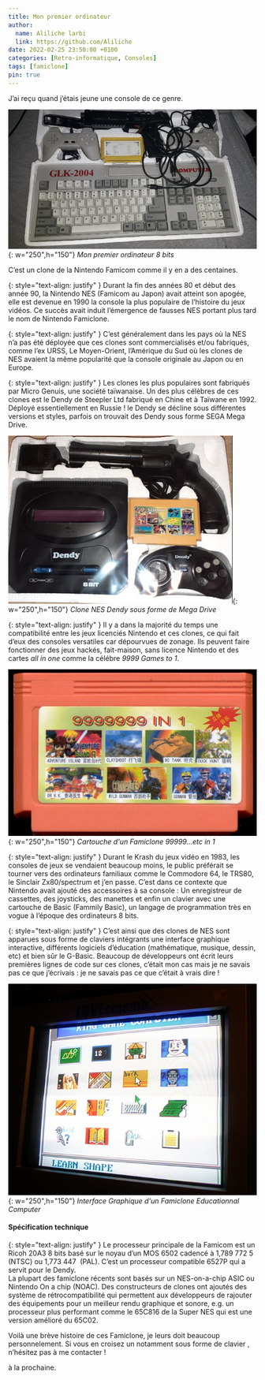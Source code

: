 ```yaml
---
title: Mon premier ordinateur
author:
  name: Aliliche larbi
  link: https://github.com/Aliliche
date: 2022-02-25 23:50:00 +0100
categories: [Retro-informatique, Consoles]
tags: [famiclone]
pin: true
---
```





J’ai reçu quand j’étais jeune une console de ce genre.

![Nintendo Famiclone](/assets/img/famiclone/first_computer.jpeg){: w="250",h="150"}
*Mon premier ordinateur 8 bits*

C’est un clone de la  Nintendo  Famicom comme il y en a des centaines.

{: style="text-align: justify" }
Durant la fin des années 80 et début des année 90, la Nintendo NES (Famicom au Japon) avait atteint son apogée, elle est devenue en 1990 
la console la plus populaire de l’histoire du jeux vidéos. Ce succès avait induit l’émergence  de fausses NES portant plus tard le nom de Nintendo Famiclone. 

{: style="text-align: justify" }
C’est généralement dans les pays où la NES n’a pas été déployée que ces clones sont commercialisés et/ou fabriqués, comme l’ex URSS, 
Le Moyen-Orient, l’Amérique du Sud où les clones de NES avaient la même popularité que la console originale au Japon ou en Europe. 

{: style="text-align: justify" }
Les clones les plus populaires sont fabriqués par Micro Genuis, une société taïwanaise. Un des plus  célèbres de ces clones est 
le  Dendy de Steepler Ltd fabriqué en Chine et à Taïwane en 1992. Déployé essentiellement en  Russie ! le Dendy  se décline sous différentes versions et styles, parfois on trouvait des Dendy sous forme  SEGA  Mega Drive.

![Nintendo Famiclone](/assets/img/famiclone/dendy_megadrive.png){: w="250",h="150"}
*Clone NES Dendy sous forme de Mega Drive*

{: style="text-align: justify" }
Il y a  dans la majorité du temps une compatibilité entre les jeux licenciés Nintendo et ces clones, ce qui fait d’eux des consoles 
versatiles car dépourvues de zonage. Ils peuvent faire fonctionner des jeux hackés, fait-maison, sans licence Nintendo et des cartes _all in one_ comme
la célébre _9999 Games to 1_.

![Nintendo Famiclone](/assets/img/famiclone/R9999.png){: w="250",h="150"}
*Cartouche d'un Famiclone 99999...etc in 1*

{: style="text-align: justify" }
Durant  le Krash du jeux vidéo en 1983, les consoles de jeux se vendaient beaucoup moins, le public  préférait  se  tourner vers des ordinateurs 
familiaux comme le Commodore 64, le TRS80, le Sinclair Zx80/spectrum et j’en passe. C’est dans ce contexte que Nintendo  avait ajouté des accessoires à sa console :
Un enregistreur  de cassettes, des joysticks, des manettes  et  enfin un clavier avec une  cartouche de Basic (Fammily Basic),
un langage de programmation très en vogue à l’époque des ordinateurs 8 bits. 

{: style="text-align: justify" }
C’est ainsi que des clones de NES sont apparues sous forme de claviers intégrants une interface graphique interactive, différents 
logiciels d’éducation (mathématique, musique, dessin, etc) et bien sûr  le G-Basic.  Beaucoup de développeurs ont  écrit  leurs premières lignes 
de code sur ces clones, c’était mon cas mais je ne savais pas ce que j’écrivais : je ne savais pas ce que c’était à vrais dire !

![Interface Graphique](/assets/img/famiclone/GIU.png){: w="250",h="150"}
*Interface Graphique d'un Famiclone  Educationnal Computer*

#### Spécification technique 

{: style="text-align: justify" }
Le processeur principale de la Famicom  est un Ricoh 20A3  8 bits basé sur le noyau d’un MOS 6502 cadencé à 1,789 772 5  (NTSC) ou 1,773 447  (PAL).
C’est un processeur compatible 6527P qui a servit pour le Dendy.   
La plupart des famiclone  récents sont basés sur un NES-on-a-chip ASIC ou Nintendo On a chip (NOAC). Des constructeurs de clones ont ajoutés des système de rétrocompatibilité qui permettent aux développeurs de rajouter  des équipements pour un meilleur rendu graphique et sonore, e.g. un  processeur plus performant comme le 65C816 de la Super NES qui est une version amélioré du  65C02.  


Voilà  une brève  histoire de ces Famiclone, je leurs doit beaucoup personnelement. Si vous en croisez un notamment sous forme de clavier , n’hésitez pas à me contacter !  

à la prochaine. 

